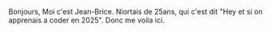 Bonjours, 
Moi c'est Jean-Brice. Niortais de 25ans, qui c'est dit "Hey et si on apprenais a coder en 2025". Donc me voila ici. 
